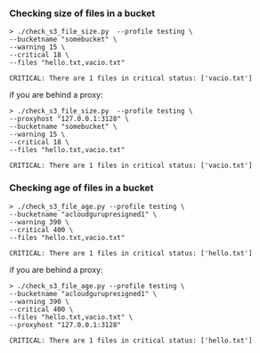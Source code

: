 ### Checking size of files in a bucket
```
> ./check_s3_file_size.py  --profile testing \
--bucketname "somebucket" \
--warning 15 \
--critical 18 \
--files "hello.txt,vacio.txt"

CRITICAL: There are 1 files in critical status: ['vacio.txt']
```
if you are behind a proxy:
```
> ./check_s3_file_size.py  --profile testing \
--proxyhost "127.0.0.1:3128" \
--bucketname "somebucket" \
--warning 15 \
--critical 18 \
--files "hello.txt,vacio.txt"

CRITICAL: There are 1 files in critical status: ['vacio.txt']
```
### Checking age of files in a bucket
```
> ./check_s3_file_age.py --profile testing \
--bucketname "acloudgurupresigned1" \
--warning 390 \
--critical 400 \
--files "hello.txt,vacio.txt"

CRITICAL: There are 1 files in critical status: ['hello.txt']
```
if you are behind a proxy:
```
> ./check_s3_file_age.py --profile testing \
--bucketname "acloudgurupresigned1" \
--warning 390 \
--critical 400 \
--files "hello.txt,vacio.txt" \
--proxyhost "127.0.0.1:3128"

CRITICAL: There are 1 files in critical status: ['hello.txt']
```

